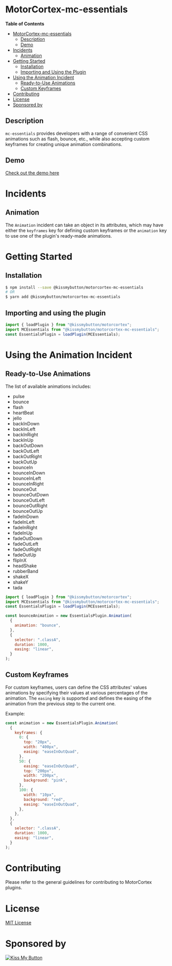 # MotorCortex-mc-essentials

**Table of Contents**

- [MotorCortex-mc-essentials](#motorcortex-mc-essentials)
  - [Description](#description)
  - [Demo](#demo)
- [Incidents](#incidents)
  - [Animation](#animation)
- [Getting Started](#getting-started)
  - [Installation](#installation)
  - [Importing and Using the Plugin](#importing-and-using-the-plugin)
- [Using the Animation Incident](#using-the-animation-incident)
  - [Ready-to-Use Animations](#ready-to-use-animations)
  - [Custom Keyframes](#custom-keyframes)
- [Contributing](#contributing)
- [License](#license)
- [Sponsored by](#sponsored-by)

## Description

`mc-essentials` provides developers with a range of convenient CSS animations such as flash, bounce, etc., while also accepting custom keyframes for creating unique animation combinations.

## Demo

[Check out the demo here](https://kissmybutton.github.io/mc-essentials/demo/)

# Incidents

## Animation

The `Animation` incident can take an object in its attributes, which may have either the `keyframes` key for defining custom keyframes or the `animation` key to use one of the plugin's ready-made animations.

# Getting Started

## Installation

```bash
$ npm install --save @kissmybutton/motorcortex-mc-essentials
# OR
$ yarn add @kissmybutton/motorcortex-mc-essentials
```

## Importing and using the plugin

```javascript
import { loadPlugin } from "@kissmybutton/motorcortex";
import MCEssentials from "@kissmybutton/motorcortex-mc-essentials";
const EssentialsPlugin = loadPlugin(MCEssentials);
```

# Using the Animation Incident

## Ready-to-Use Animations

The list of available animations includes:

- pulse
- bounce
- flash
- heartBeat
- jello
- backInDown
- backInLeft
- backInRight
- backInUp
- backOutDown
- backOutLeft
- backOutRight
- backOutUp
- bounceIn
- bounceInDown
- bounceInLeft
- bounceInRight
- bounceOut
- bounceOutDown
- bounceOutLeft
- bounceOutRight
- bounceOutUp
- fadeInDown
- fadeInLeft
- fadeInRight
- fadeInUp
- fadeOutDown
- fadeOutLeft
- fadeOutRight
- fadeOutUp
- flipInX
- headShake
- rubberBand
- shakeX
- shakeY
- tada

```javascript
import { loadPlugin } from "@kissmybutton/motorcortex";
import MCEssentials from "@kissmybutton/motorcortex-mc-essentials";
const EssentialsPlugin = loadPlugin(MCEssentials);

const bounceAnimation = new EssentialsPlugin.Animation(
  {
    animation: "bounce",
  },
  {
    selector: ".classA",
    duration: 1000,
    easing: "linear",
  }
);
```

## Custom Keyframes

For custom keyframes, users can define the CSS attributes' values animations by specifying their values at various percentages of the animation. The `easing` key is supported and defines the easing of the animation from the previous step to the current one.

Example:

```javascript
const animation = new EssentialsPlugin.Animation(
  {
    keyframes: {
      0: {
        top: "20px",
        width: "400px",
        easing: "easeInOutQuad",
      },
      50: {
        easing: "easeInOutQuad",
        top: "200px",
        width: "200px",
        background: "pink",
      },
      100: {
        width: "10px",
        background: "red",
        easing: "easeInOutQuad",
      },
    },
  },
  {
    selector: ".classA",
    duration: 1000,
    easing: "linear",
  }
);
```

# Contributing

Please refer to the general guidelines for contributing to MotorCortex plugins.

# License

[MIT License](https://opensource.org/licenses/MIT)

# Sponsored by

[![Kiss My Button](https://presskit.kissmybutton.gr/logos/kissmybutton-logo-small.png)](https://kissmybutton.gr)
